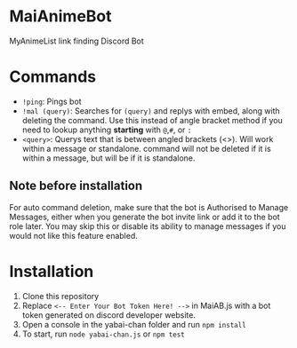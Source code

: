 # MaiAnimeBot
MyAnimeList link finding Discord Bot

Commands
=====

* ```!ping```: Pings bot<br>
* ```!mal (query)```: Searches for ```(query)``` and replys with embed, along with deleting the command. Use this instead of angle bracket method if you need to lookup anything __starting__ with `@`,`#`, or `:`<br>
* ```<query>```: Querys text that is between angled brackets (<>). Will work within a message or standalone. command will not be deleted if it is within a message, but will be if it is standalone.

## Note before installation
For auto command deletion, make sure that the bot is Authorised to Manage Messages, either when you generate the bot invite link or add it to the bot role later. You may skip this or disable its ability to manage messages if you would not like this feature enabled.

Installation
=====

1) Clone this repository
2) Replace ```<-- Enter Your Bot Token Here! -->``` in MaiAB.js with a bot token generated on discord developer website.
3) Open a console in the yabai-chan folder and run ```npm install```
4) To start, run ```node yabai-chan.js``` or ```npm test```
